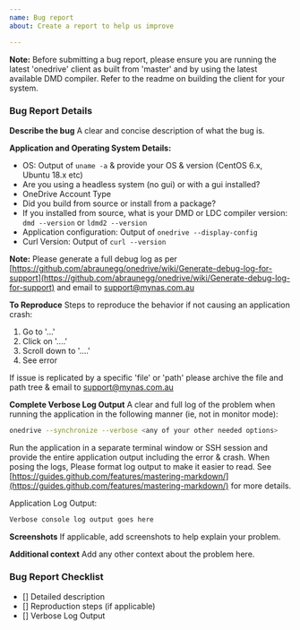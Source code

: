 ```yaml
---
name: Bug report
about: Create a report to help us improve

---
```

**Note:** Before submitting a bug report, please ensure you are running the latest 'onedrive' client as built from 'master' and by using the latest available DMD compiler. Refer to the readme on building the client for your system.

### Bug Report Details ###
**Describe the bug**
A clear and concise description of what the bug is.

**Application and Operating System Details:**
*   OS: Output of `uname -a` & provide your OS & version (CentOS 6.x, Ubuntu 18.x etc)
*   Are you using a headless system (no gui) or with a gui installed?
*   OneDrive Account Type
*   Did you build from source or install from a package?
*   If you installed from source, what is your DMD or LDC compiler version: `dmd --version` or `ldmd2 --version`
*   Application configuration: Output of `onedrive --display-config`
*   Curl Version: Output of `curl --version`

**Note:** Please generate a full debug log as per [https://github.com/abraunegg/onedrive/wiki/Generate-debug-log-for-support](https://github.com/abraunegg/onedrive/wiki/Generate-debug-log-for-support) and email to support@mynas.com.au

**To Reproduce**
Steps to reproduce the behavior if not causing an application crash:
1.  Go to '...'
2.  Click on '....'
3.  Scroll down to '....'
4.  See error

If issue is replicated by a specific 'file' or 'path' please archive the file and path tree & email to support@mynas.com.au 

**Complete Verbose Log Output**
A clear and full log of the problem when running the application in the following manner (ie, not in monitor mode):
```bash
onedrive --synchronize --verbose <any of your other needed options>
```

Run the application in a separate terminal window or SSH session and provide the entire application output including the error & crash. When posing the logs, Please format log output to make it easier to read. See [https://guides.github.com/features/mastering-markdown/](https://guides.github.com/features/mastering-markdown/) for more details.

Application Log Output:
```bash
Verbose console log output goes here
```

**Screenshots**
If applicable, add screenshots to help explain your problem.

**Additional context**
Add any other context about the problem here.

### Bug Report Checklist ###
*   [] Detailed description
*   [] Reproduction steps (if applicable)
*   [] Verbose Log Output
